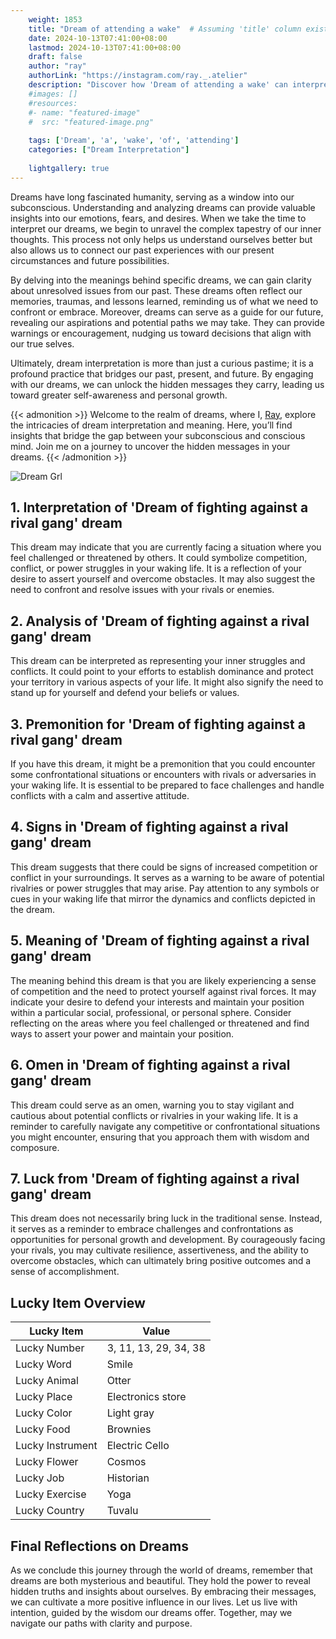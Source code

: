```yaml
---
    weight: 1853
    title: "Dream of attending a wake"  # Assuming 'title' column exists
    date: 2024-10-13T07:41:00+08:00
    lastmod: 2024-10-13T07:41:00+08:00
    draft: false
    author: "ray"
    authorLink: "https://instagram.com/ray._.atelier"
    description: "Discover how 'Dream of attending a wake' can interpret your future and uncover its significant meanings in your life."
    #images: []
    #resources:
    #- name: "featured-image"
    #  src: "featured-image.png"
    
    tags: ['Dream', 'a', 'wake', 'of', 'attending']
    categories: ["Dream Interpretation"]
    
    lightgallery: true
---
```

    
Dreams have long fascinated humanity, serving as a window into our subconscious. Understanding and analyzing dreams can provide valuable insights into our emotions, fears, and desires. When we take the time to interpret our dreams, we begin to unravel the complex tapestry of our inner thoughts. This process not only helps us understand ourselves better but also allows us to connect our past experiences with our present circumstances and future possibilities.

By delving into the meanings behind specific dreams, we can gain clarity about unresolved issues from our past. These dreams often reflect our memories, traumas, and lessons learned, reminding us of what we need to confront or embrace. Moreover, dreams can serve as a guide for our future, revealing our aspirations and potential paths we may take. They can provide warnings or encouragement, nudging us toward decisions that align with our true selves.

Ultimately, dream interpretation is more than just a curious pastime; it is a profound practice that bridges our past, present, and future. By engaging with our dreams, we can unlock the hidden messages they carry, leading us toward greater self-awareness and personal growth.

{{< admonition >}}
Welcome to the realm of dreams, where I, [Ray](https://instagram.com/ray._.atelier), explore the intricacies of dream interpretation and meaning. Here, you’ll find insights that bridge the gap between your subconscious and conscious mind. Join me on a journey to uncover the hidden messages in your dreams.
{{< /admonition >}}

![Dream Grl](https://cdn.pixabay.com/photo/2017/11/02/03/35/gothic-2910057_1280.jpg "Dream Grl")

## 1. Interpretation of 'Dream of fighting against a rival gang' dream
 This dream may indicate that you are currently facing a situation where you feel challenged or threatened by others. It could symbolize competition, conflict, or power struggles in your waking life. It is a reflection of your desire to assert yourself and overcome obstacles. It may also suggest the need to confront and resolve issues with your rivals or enemies.

## 2. Analysis of 'Dream of fighting against a rival gang' dream
 This dream can be interpreted as representing your inner struggles and conflicts. It could point to your efforts to establish dominance and protect your territory in various aspects of your life. It might also signify the need to stand up for yourself and defend your beliefs or values.

## 3. Premonition for 'Dream of fighting against a rival gang' dream
 If you have this dream, it might be a premonition that you could encounter some confrontational situations or encounters with rivals or adversaries in your waking life. It is essential to be prepared to face challenges and handle conflicts with a calm and assertive attitude.

## 4. Signs in 'Dream of fighting against a rival gang' dream
 This dream suggests that there could be signs of increased competition or conflict in your surroundings. It serves as a warning to be aware of potential rivalries or power struggles that may arise. Pay attention to any symbols or cues in your waking life that mirror the dynamics and conflicts depicted in the dream.

## 5. Meaning of 'Dream of fighting against a rival gang' dream
 The meaning behind this dream is that you are likely experiencing a sense of competition and the need to protect yourself against rival forces. It may indicate your desire to defend your interests and maintain your position within a particular social, professional, or personal sphere. Consider reflecting on the areas where you feel challenged or threatened and find ways to assert your power and maintain your position.

## 6. Omen in 'Dream of fighting against a rival gang' dream
 This dream could serve as an omen, warning you to stay vigilant and cautious about potential conflicts or rivalries in your waking life. It is a reminder to carefully navigate any competitive or confrontational situations you might encounter, ensuring that you approach them with wisdom and composure.

## 7. Luck from 'Dream of fighting against a rival gang' dream
 This dream does not necessarily bring luck in the traditional sense. Instead, it serves as a reminder to embrace challenges and confrontations as opportunities for personal growth and development. By courageously facing your rivals, you may cultivate resilience, assertiveness, and the ability to overcome obstacles, which can ultimately bring positive outcomes and a sense of accomplishment.

## Lucky Item Overview
| Lucky Item          | Value              |
|---------------|--------------------|
| Lucky Number        | 3, 11, 13, 29, 34, 38  |
| Lucky Word          | Smile |
| Lucky Animal        | Otter |
| Lucky Place         | Electronics store     |
| Lucky Color         | Light gray     |
| Lucky Food          | Brownies      |
| Lucky Instrument    | Electric Cello |
| Lucky Flower        | Cosmos    |
| Lucky Job           | Historian       |
| Lucky Exercise      | Yoga  |
| Lucky Country       | Tuvalu    |


##  Final Reflections on Dreams

As we conclude this journey through the world of dreams, remember that dreams are both mysterious and beautiful. They hold the power to reveal hidden truths and insights about ourselves. By embracing their messages, we can cultivate a more positive influence in our lives. Let us live with intention, guided by the wisdom our dreams offer. Together, may we navigate our paths with clarity and purpose.
